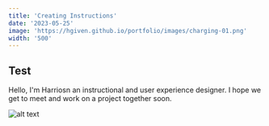 ```yaml
---
title: 'Creating Instructions'
date: '2023-05-25'
image: 'https://hgiven.github.io/portfolio/images/charging-01.png'
width: '500'
---
```


## Test

Hello, I'm Harriosn an instructional and user experience designer. I hope we get to meet and work on a project together soon.

![alt text](https://hgiven.github.io/portfolio/images/charging-01.png)